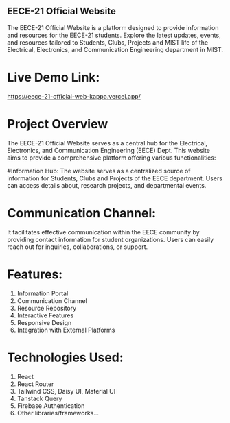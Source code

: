 ## EECE-21 Official Website
The EECE-21 Official Website is a platform designed to provide information and resources for the EECE-21 students. Explore the latest updates, events, and resources tailored to Students, Clubs, Projects and MIST life of the Electrical, Electronics, and Communication Engineering department in MIST.

# Live Demo Link:
https://eece-21-official-web-kappa.vercel.app/

# Project Overview
The EECE-21 Official Website serves as a central hub for the Electrical, Electronics, and Communication Engineering (EECE) Dept. This website aims to provide a comprehensive platform offering various functionalities:

#Information Hub: 
The website serves as a centralized source of information for Students, Clubs and Projects of the EECE department. Users can access details about, research projects, and departmental events.

# Communication Channel: 
It facilitates effective communication within the EECE community by providing contact information for student organizations. Users can easily reach out for inquiries, collaborations, or support.

# Features:
1. Information Portal
2. Communication Channel
3. Resource Repository
4. Interactive Features
5. Responsive Design
6. Integration with External Platforms

# Technologies Used:
1. React
2. React Router
3. Tailwind CSS, Daisy UI, Material UI
4. Tanstack Query
5. Firebase Authentication
6. Other libraries/frameworks...
